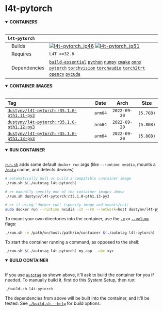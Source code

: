 # l4t-pytorch

<details open>
<summary><b>CONTAINERS</b></summary>
</br>

| **`l4t-pytorch`** | |
| :-- | :-- |
| &nbsp;&nbsp;&nbsp;Builds | [![`l4t-pytorch_jp46`](https://img.shields.io/github/actions/workflow/status/dusty-nv/jetson-containers/l4t-pytorch_jp46.yml?label=l4t-pytorch_jp46)](https://github.com/dusty-nv/jetson-containers/actions/workflows/l4t-pytorch_jp46.yml) [![`l4t-pytorch_jp51`](https://img.shields.io/github/actions/workflow/status/dusty-nv/jetson-containers/l4t-pytorch_jp51.yml?label=l4t-pytorch_jp51)](https://github.com/dusty-nv/jetson-containers/actions/workflows/l4t-pytorch_jp51.yml) |
| &nbsp;&nbsp;&nbsp;Requires | `L4T >=32.6` |
| &nbsp;&nbsp;&nbsp;Dependencies | [`build-essential`](/packages/build-essential) [`python`](/packages/python) [`numpy`](/packages/numpy) [`cmake`](/packages/cmake/cmake_pip) [`onnx`](/packages/onnx) [`pytorch`](/packages/pytorch) [`torchvision`](/packages/pytorch/torchvision) [`torchaudio`](/packages/pytorch/torchaudio) [`torch2trt`](/packages/pytorch/torch2trt) [`opencv`](/packages/opencv) [`pycuda`](/packages/pycuda) |

</details>

<details open>
<summary><b>CONTAINER IMAGES</b></summary>
</br>

| Tag | Date | Arch | Size |
| :-- | :--: | :--: | :--: |
| [`dustynv/l4t-pytorch:r35.1.0-pth1.11-py3`](https://hub.docker.com/r/dustynv/l4t-pytorch/tags) | `arm64` | `2022-09-20` | `(5.7GB)` |
| [`dustynv/l4t-pytorch:r35.1.0-pth1.12-py3`](https://hub.docker.com/r/dustynv/l4t-pytorch/tags) | `arm64` | `2022-09-20` | `(5.8GB)` |
| [`dustynv/l4t-pytorch:r35.1.0-pth1.13-py3`](https://hub.docker.com/r/dustynv/l4t-pytorch/tags) | `arm64` | `2022-09-20` | `(5.8GB)` |
</details>

<details open>
<summary><b>RUN CONTAINER</b></summary>
</br>

[`run.sh`](/run.sh) adds some default `docker run` args (like `--runtime nvidia`, mounts a [`/data`](/data) cache, and detects devices)
```bash
# automatically pull or build a compatible container image
./run.sh $(./autotag l4t-pytorch)

# or manually specify one of the container images above
./run.sh dustynv/l4t-pytorch:r35.1.0-pth1.13-py3

# or if using 'docker run' (specify image and mounts/ect)
sudo docker run --runtime nvidia -it --rm --network=host dustynv/l4t-pytorch:r35.1.0-pth1.13-py3
```
To mount your own directories into the container, use the [`-v`](https://docs.docker.com/engine/reference/commandline/run/#volume) or [`--volume`](https://docs.docker.com/engine/reference/commandline/run/#volume) flags:
```bash
./run.sh -v /path/on/host:/path/in/container $(./autotag l4t-pytorch)
```
To start the container running a command, as opposed to the shell:
```bash
./run.sh $(./autotag l4t-pytorch) my_app --abc xyz
```
</details>
<details open>
<summary><b>BUILD CONTAINER</b></summary>
</br>

If you use [`autotag`](/autotag) as shown above, it'll ask to build the container for you if needed.  To manually build it, first do this System Setup, then run:
```bash
./build.sh l4t-pytorch
```
The dependencies from above will be built into the container, and it'll be tested.  See [`./build.sh --help`](/jetson_containers/build.py) for build options.
</details>
